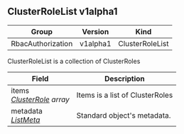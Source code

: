 ## ClusterRoleList v1alpha1

Group        | Version     | Kind
------------ | ---------- | -----------
RbacAuthorization | v1alpha1 | ClusterRoleList



ClusterRoleList is a collection of ClusterRoles



Field        | Description
------------ | -----------
items <br /> *[ClusterRole](#clusterrole-v1alpha1) array*  | Items is a list of ClusterRoles
metadata <br /> *[ListMeta](#listmeta-unversioned)*  | Standard object's metadata.

